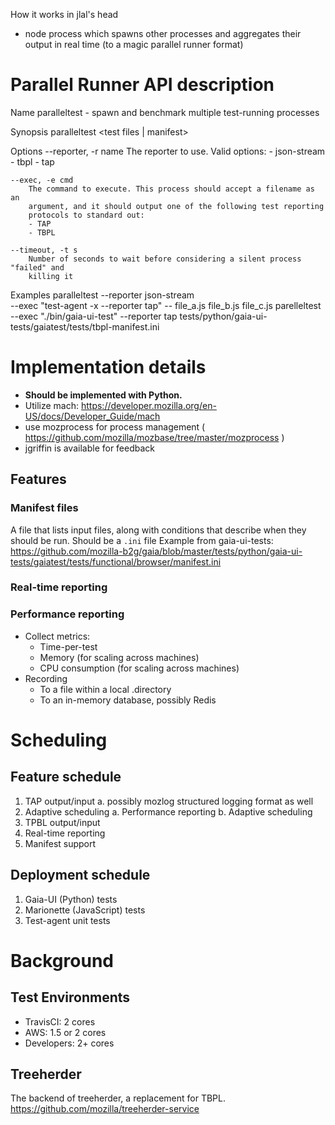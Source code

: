 How it works in jlal's head

- node process which spawns other processes and aggregates their output in real time (to a magic parallel runner format)


# Parallel Runner API description

Name
    paralleltest - spawn and benchmark multiple test-running processes

Synopsis
    paralleltest <options> <test files | manifest>

Options
    --reporter, -r name
        The reporter to use. Valid options:
        - json-stream
        - tbpl
        - tap

    --exec, -e cmd
        The command to execute. This process should accept a filename as an
        argument, and it should output one of the following test reporting
        protocols to standard out:
        - TAP
        - TBPL

    --timeout, -t s
        Number of seconds to wait before considering a silent process "failed" and
        killing it

Examples
    paralleltest --reporter json-stream \
        --exec "test-agent -x --reporter tap" -- file_a.js file_b.js file_c.js
    parelleltest --exec "./bin/gaia-ui-test" --reporter tap tests/python/gaia-ui-tests/gaiatest/tests/tbpl-manifest.ini

# Implementation details

- **Should be implemented with Python.**
- Utilize mach: https://developer.mozilla.org/en-US/docs/Developer_Guide/mach
- use mozprocess for process management ( https://github.com/mozilla/mozbase/tree/master/mozprocess )
- jgriffin is available for feedback

## Features

### Manifest files

A file that lists input files, along with conditions that describe when they should be run. 
Should be a `.ini` file
Example from gaia-ui-tests: https://github.com/mozilla-b2g/gaia/blob/master/tests/python/gaia-ui-tests/gaiatest/tests/functional/browser/manifest.ini

### Real-time reporting

### Performance reporting
- Collect metrics:
    - Time-per-test
    - Memory (for scaling across machines)
    - CPU consumption (for scaling across machines)
- Recording
    - To a file within a local .directory
    - To an in-memory database, possibly Redis

# Scheduling

## Feature schedule

1. TAP output/input
    a. possibly mozlog structured logging format as well
2. Adaptive scheduling
    a. Performance reporting
    b. Adaptive scheduling
3. TPBL output/input
4. Real-time reporting
5. Manifest support

## Deployment schedule

1. Gaia-UI (Python) tests
2. Marionette (JavaScript) tests
3. Test-agent unit tests

# Background

## Test Environments

- TravisCI: 2 cores
- AWS: 1.5 or 2 cores
- Developers: 2+ cores

## Treeherder

The backend of treeherder, a replacement for TBPL.
https://github.com/mozilla/treeherder-service


